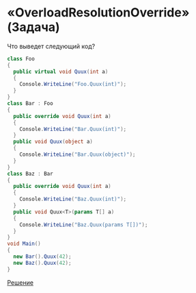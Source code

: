 # «OverloadResolutionOverride» (Задача)

Что выведет следующий код?

```cs
class Foo
{
  public virtual void Quux(int a)
  {
    Console.WriteLine("Foo.Quux(int)");
  }
}
class Bar : Foo
{
  public override void Quux(int a)
  {
    Console.WriteLine("Bar.Quux(int)");
  }
  public void Quux(object a)
  {
    Console.WriteLine("Bar.Quux(object)");
  }
}
class Baz : Bar
{
  public override void Quux(int a)
  {
    Console.WriteLine("Baz.Quux(int)");
  }
  public void Quux<T>(params T[] a)
  {
    Console.WriteLine("Baz.Quux(params T[])");
  }
}
void Main()
{
  new Bar().Quux(42);
  new Baz().Quux(42);
}
```

[Решение](./OverloadResolutionOverride-S.md)